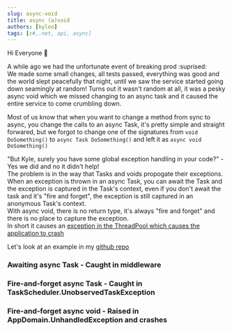 ```yaml
---
slug: async-void
title: async (a)void
authors: [kyleo]
tags: [c#,.net, api, async]
---
```


Hi Everyone :wave:

A while ago we had the unfortunate event of breaking prod :suprised:  
We made some small changes, all tests passed, everything was good and the world slept peacefully that night, until we saw the service started going down seamingly at random! Turns out it wasn't random at all, it was a pesky async void which we missed changing to an async task and it caused the entire service to come crumbling down.

Most of us know that when you want to change a method from sync to async, you change the calls to an async Task, it's pretty simple and straight forwared, but we forgot to change one of the signatures from `void DoSomething()` to `async Task DoSomething()` and left it as `async void DoSomething()`

"But Kyle, surely you have some global exception handling in your code?" - Yes we did and no it didn't help!  
The problem is in the way that Tasks and voids propogate their exceptions.  
When an exception is thrown in an async Task, you can await the Task and the exception is captured in the Task's context, even if you don't await the task and it's "fire and forget", the exception is still captured in an anonymous Task's context.  
With async void, there is no return type, it's always "fire and forget" and there is no place to capture the exception.  
In short it causes an [exception in the ThreadPool which causes the application to crash](https://learn.microsoft.com/en-us/dotnet/standard/threading/exceptions-in-managed-threads?redirectedfrom=MSDN)

Let's look at an example in my [github repo](https://github.com/kyleoettle/async-void-example)


### Awaiting async Task - Caught in middleware


### Fire-and-forget async Task - Caught in TaskScheduler.UnobservedTaskException


### Fire-and-forget async void - Raised in AppDomain.UnhandledException and crashes

